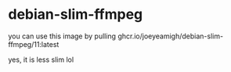 # debian-slim-ffmpeg

you can use this image by pulling ghcr.io/joeyeamigh/debian-slim-ffmpeg/11:latest

yes, it is less slim lol
